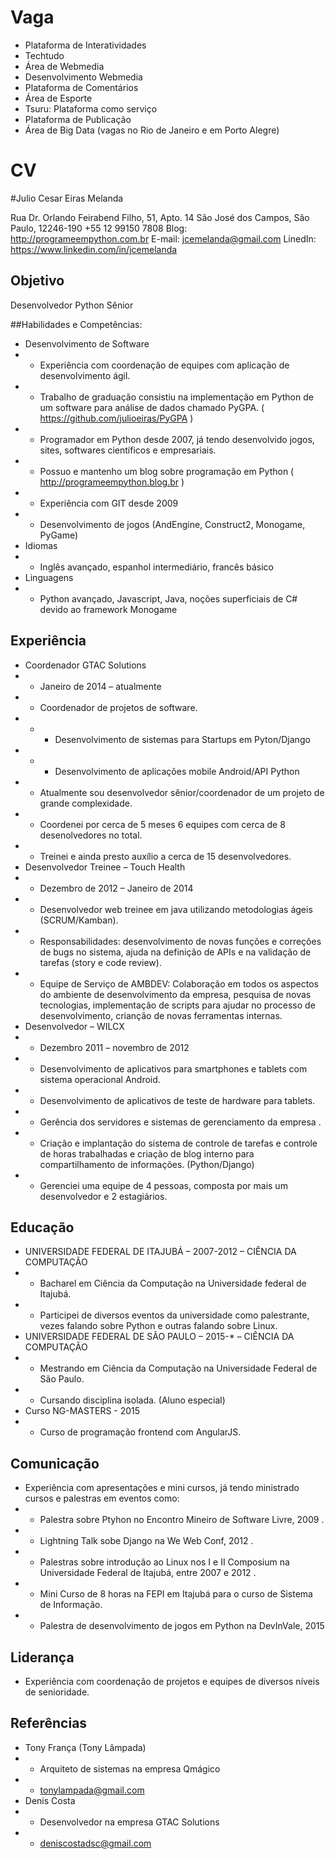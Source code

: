 Vaga
====
* Plataforma de Interatividades
* Techtudo
* Área de Webmedia
* Desenvolvimento Webmedia
* Plataforma de Comentários
* Área de Esporte
* Tsuru: Plataforma como serviço
* Plataforma de Publicação
* Área de Big Data (vagas no Rio de Janeiro e em Porto Alegre)


CV
==
#Julio Cesar Eiras Melanda

Rua Dr. Orlando Feirabend Filho, 51, Apto. 14
São José dos Campos, São Paulo, 12246-190
+55 12 99150 7808
Blog: http://programeempython.com.br
E-mail: jcemelanda@gmail.com
LinedIn: https://www.linkedin.com/in/jcemelanda

## Objetivo
Desenvolvedor Python Sênior

##Habilidades e Competências:
* Desenvolvimento de Software
* * Experiência com coordenação de equipes com aplicação de desenvolvimento ágil.
* * Trabalho de graduação consistiu na implementação em Python de um software
para análise de dados chamado PyGPA. ( https://github.com/julioeiras/PyGPA )
* * Programador em Python desde 2007, já tendo desenvolvido jogos, sites,
softwares científicos e empresariais.
* * Possuo e mantenho um blog sobre programação em Python
( http://programeempython.blog.br )
* * Experiência com GIT desde 2009
* * Desenvolvimento de jogos (AndEngine, Construct2, Monogame, PyGame)
* Idiomas
* * Inglês avançado, espanhol intermediário, francês básico
* Linguagens
* * Python avançado, Javascript, Java, noções superficiais de C# devido ao
framework Monogame

## Experiência
* Coordenador GTAC Solutions
* * Janeiro de 2014 – atualmente
* * Coordenador de projetos de software.
* * * Desenvolvimento de sistemas para Startups em Pyton/Django
* * * Desenvolvimento de aplicações mobile Android/API Python
* * Atualmente sou desenvolvedor sênior/coordenador de um projeto de grande
complexidade.
* * Coordenei por cerca de 5 meses 6 equipes com cerca de 8 desenolvedores no
total.
* * Treinei e ainda presto auxílio a cerca de 15 desenvolvedores.
* Desenvolvedor Treinee – Touch Health
* * Dezembro de 2012 – Janeiro de 2014
* * Desenvolvedor web treinee em java utilizando metodologias ágeis
(SCRUM/Kamban).
* * Responsabilidades: desenvolvimento de novas funções e correções de bugs no
sistema, ajuda na definição de APIs e na validação de tarefas (story e code
review).
* * Equipe de Serviço de AMBDEV: Colaboração em todos os aspectos do ambiente
de desenvolvimento da empresa, pesquisa de novas tecnologias, implementação
de scripts para ajudar no processo de desenvolvimento, crianção de novas
ferramentas internas.
* Desenvolvedor – WILCX
* * Dezembro 2011 – novembro de 2012
* * Desenvolvimento de aplicativos para smartphones e tablets com sistema
operacional Android.
* * Desenvolvimento de aplicativos de teste de hardware para tablets.
* * Gerência dos servidores e sistemas de gerenciamento da empresa .
* * Criação e implantação do sistema de controle de tarefas e controle de horas
trabalhadas e criação de blog interno para compartilhamento de informações.
(Python/Django)
* * Gerenciei uma equipe de 4 pessoas, composta por mais um desenvolvedor e 2
estagiários.

## Educação
* UNIVERSIDADE FEDERAL DE ITAJUBÁ – 2007-2012 – CIÊNCIA DA COMPUTAÇÃO
* * Bacharel em Ciência da Computação na Universidade federal de Itajubá.
* * Participei de diversos eventos da universidade como palestrante, vezes falando
sobre Python e outras falando sobre Linux.
* UNIVERSIDADE FEDERAL DE SÃO PAULO – 2015-* – CIÊNCIA DA COMPUTAÇÃO
* * Mestrando em Ciência da Computação na Universidade Federal de São Paulo.
* * Cursando disciplina isolada. (Aluno especial)
* Curso NG-MASTERS - 2015
* * Curso de programação frontend com AngularJS.

## Comunicação
* Experiência com apresentações e mini cursos, já tendo ministrado cursos e palestras
em eventos como:
* * Palestra sobre Ptyhon no Encontro Mineiro de Software Livre, 2009 .
* * Lightning Talk sobe Django na We Web Conf, 2012 .
* * Palestras sobre introdução ao Linux nos I e II Composium na Universidade
Federal de Itajubá, entre 2007 e 2012 .
* * Mini Curso de 8 horas na FEPI em Itajubá para o curso de Sistema de Informação.
* * Palestra de desenvolvimento de jogos em Python na DevInVale, 2015

## Liderança
* Experiência com coordenação de projetos e equipes de diversos níveis de
senioridade.

## Referências
* Tony França (Tony Lâmpada)
* * Arquiteto de sistemas na empresa Qmágico
* * tonylampada@gmail.com
* Denis Costa
* * Desenvolvedor na empresa GTAC Solutions
* * deniscostadsc@gmail.com
